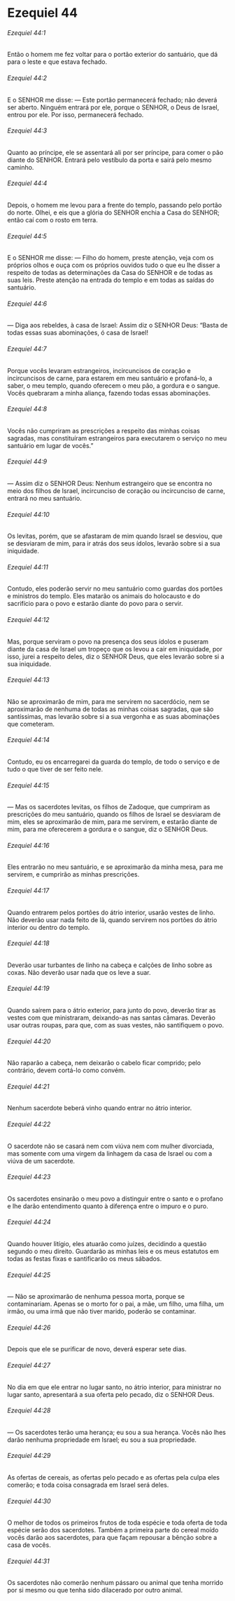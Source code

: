 # Ezequiel 44

###### Ezequiel 44:1

Então o homem me fez voltar para o portão exterior do santuário, que dá para o leste e que estava fechado.

###### Ezequiel 44:2

E o SENHOR me disse: — Este portão permanecerá fechado; não deverá ser aberto. Ninguém entrará por ele, porque o SENHOR, o Deus de Israel, entrou por ele. Por isso, permanecerá fechado.

###### Ezequiel 44:3

Quanto ao príncipe, ele se assentará ali por ser príncipe, para comer o pão diante do SENHOR. Entrará pelo vestíbulo da porta e sairá pelo mesmo caminho.

###### Ezequiel 44:4

Depois, o homem me levou para a frente do templo, passando pelo portão do norte. Olhei, e eis que a glória do SENHOR enchia a Casa do SENHOR; então caí com o rosto em terra.

###### Ezequiel 44:5

E o SENHOR me disse: — Filho do homem, preste atenção, veja com os próprios olhos e ouça com os próprios ouvidos tudo o que eu lhe disser a respeito de todas as determinações da Casa do SENHOR e de todas as suas leis. Preste atenção na entrada do templo e em todas as saídas do santuário.

###### Ezequiel 44:6

— Diga aos rebeldes, à casa de Israel: Assim diz o SENHOR Deus: “Basta de todas essas suas abominações, ó casa de Israel!

###### Ezequiel 44:7

Porque vocês levaram estrangeiros, incircuncisos de coração e incircuncisos de carne, para estarem em meu santuário e profaná-lo, a saber, o meu templo, quando oferecem o meu pão, a gordura e o sangue. Vocês quebraram a minha aliança, fazendo todas essas abominações.

###### Ezequiel 44:8

Vocês não cumpriram as prescrições a respeito das minhas coisas sagradas, mas constituíram estrangeiros para executarem o serviço no meu santuário em lugar de vocês.”

###### Ezequiel 44:9

— Assim diz o SENHOR Deus: Nenhum estrangeiro que se encontra no meio dos filhos de Israel, incircunciso de coração ou incircunciso de carne, entrará no meu santuário.

###### Ezequiel 44:10

Os levitas, porém, que se afastaram de mim quando Israel se desviou, que se desviaram de mim, para ir atrás dos seus ídolos, levarão sobre si a sua iniquidade.

###### Ezequiel 44:11

Contudo, eles poderão servir no meu santuário como guardas dos portões e ministros do templo. Eles matarão os animais do holocausto e do sacrifício para o povo e estarão diante do povo para o servir.

###### Ezequiel 44:12

Mas, porque serviram o povo na presença dos seus ídolos e puseram diante da casa de Israel um tropeço que os levou a cair em iniquidade, por isso, jurei a respeito deles, diz o SENHOR Deus, que eles levarão sobre si a sua iniquidade.

###### Ezequiel 44:13

Não se aproximarão de mim, para me servirem no sacerdócio, nem se aproximarão de nenhuma de todas as minhas coisas sagradas, que são santíssimas, mas levarão sobre si a sua vergonha e as suas abominações que cometeram.

###### Ezequiel 44:14

Contudo, eu os encarregarei da guarda do templo, de todo o serviço e de tudo o que tiver de ser feito nele.

###### Ezequiel 44:15

— Mas os sacerdotes levitas, os filhos de Zadoque, que cumpriram as prescrições do meu santuário, quando os filhos de Israel se desviaram de mim, eles se aproximarão de mim, para me servirem, e estarão diante de mim, para me oferecerem a gordura e o sangue, diz o SENHOR Deus.

###### Ezequiel 44:16

Eles entrarão no meu santuário, e se aproximarão da minha mesa, para me servirem, e cumprirão as minhas prescrições.

###### Ezequiel 44:17

Quando entrarem pelos portões do átrio interior, usarão vestes de linho. Não deverão usar nada feito de lã, quando servirem nos portões do átrio interior ou dentro do templo.

###### Ezequiel 44:18

Deverão usar turbantes de linho na cabeça e calções de linho sobre as coxas. Não deverão usar nada que os leve a suar.

###### Ezequiel 44:19

Quando saírem para o átrio exterior, para junto do povo, deverão tirar as vestes com que ministraram, deixando-as nas santas câmaras. Deverão usar outras roupas, para que, com as suas vestes, não santifiquem o povo.

###### Ezequiel 44:20

Não raparão a cabeça, nem deixarão o cabelo ficar comprido; pelo contrário, devem cortá-lo como convém.

###### Ezequiel 44:21

Nenhum sacerdote beberá vinho quando entrar no átrio interior.

###### Ezequiel 44:22

O sacerdote não se casará nem com viúva nem com mulher divorciada, mas somente com uma virgem da linhagem da casa de Israel ou com a viúva de um sacerdote.

###### Ezequiel 44:23

Os sacerdotes ensinarão o meu povo a distinguir entre o santo e o profano e lhe darão entendimento quanto à diferença entre o impuro e o puro.

###### Ezequiel 44:24

Quando houver litígio, eles atuarão como juízes, decidindo a questão segundo o meu direito. Guardarão as minhas leis e os meus estatutos em todas as festas fixas e santificarão os meus sábados.

###### Ezequiel 44:25

— Não se aproximarão de nenhuma pessoa morta, porque se contaminariam. Apenas se o morto for o pai, a mãe, um filho, uma filha, um irmão, ou uma irmã que não tiver marido, poderão se contaminar.

###### Ezequiel 44:26

Depois que ele se purificar de novo, deverá esperar sete dias.

###### Ezequiel 44:27

No dia em que ele entrar no lugar santo, no átrio interior, para ministrar no lugar santo, apresentará a sua oferta pelo pecado, diz o SENHOR Deus.

###### Ezequiel 44:28

— Os sacerdotes terão uma herança; eu sou a sua herança. Vocês não lhes darão nenhuma propriedade em Israel; eu sou a sua propriedade.

###### Ezequiel 44:29

As ofertas de cereais, as ofertas pelo pecado e as ofertas pela culpa eles comerão; e toda coisa consagrada em Israel será deles.

###### Ezequiel 44:30

O melhor de todos os primeiros frutos de toda espécie e toda oferta de toda espécie serão dos sacerdotes. Também a primeira parte do cereal moído vocês darão aos sacerdotes, para que façam repousar a bênção sobre a casa de vocês.

###### Ezequiel 44:31

Os sacerdotes não comerão nenhum pássaro ou animal que tenha morrido por si mesmo ou que tenha sido dilacerado por outro animal.


